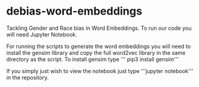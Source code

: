 # debias-word-embeddings
Tackling Gender and Race bias in Word Embeddings. To run our code you will need Jupyter Notebook.

For running the scripts to generate the word embeddings you will need to install the gensim library and copy the full word2vec library in the same directory as the script.
To install gensim type 
''' pip3 install gensim'''

If you simply just wish to view the notebook just type
'''jupyter notebook''' 
in the repository.
